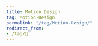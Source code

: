 ```yaml
---
title: Motion Design
tag: Motion-Design
permalink: "/tag/Motion-Design/"
redirect_from:
- /tag/📼
---
```

